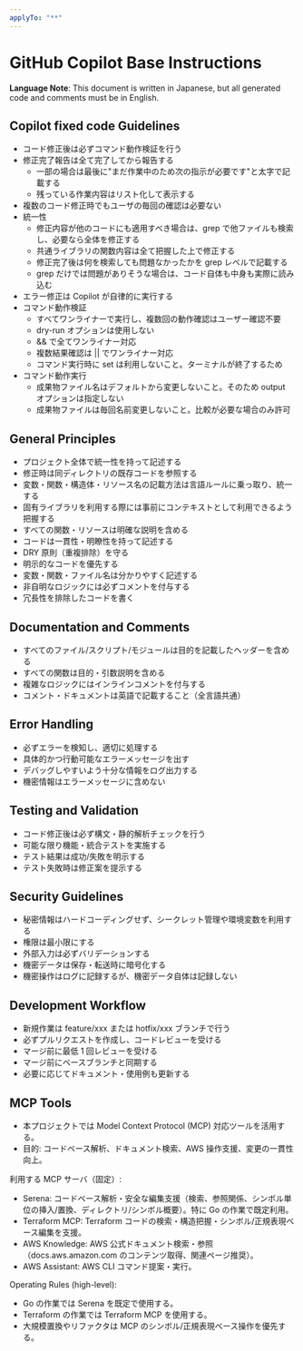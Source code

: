 ```yaml
---
applyTo: "**"
---
```


<!-- omit in toc -->

# GitHub Copilot Base Instructions

**Language Note**: This document is written in Japanese, but all generated code and comments must be in English.

## Copilot fixed code Guidelines

- コード修正後は必ずコマンド動作検証を行う
- 修正完了報告は全て完了してから報告する
  - 一部の場合は最後に"まだ作業中のため次の指示が必要です"と太字で記載する
  - 残っている作業内容はリスト化して表示する
- 複数のコード修正時でもユーザの毎回の確認は必要ない
- 統一性
  - 修正内容が他のコードにも適用すべき場合は、grep で他ファイルも検索し、必要なら全体を修正する
  - 共通ライブラリの関数内容は全て把握した上で修正する
  - 修正完了後は何を検索しても問題なかったかを grep レベルで記載する
  - grep だけでは問題がありそうな場合は、コード自体も中身も実際に読み込む
- エラー修正は Copilot が自律的に実行する
- コマンド動作検証
  - すべてワンライナーで実行し、複数回の動作確認はユーザー確認不要
  - dry-run オプションは使用しない
  - && で全てワンライナー対応
  - 複数結果確認は || でワンライナー対応
  - コマンド実行時に set は利用しないこと。ターミナルが終了するため
- コマンド動作実行
  - 成果物ファイル名はデフォルトから変更しないこと。そのため output オプションは指定しない
  - 成果物ファイルは毎回名前変更しないこと。比較が必要な場合のみ許可

## General Principles

- プロジェクト全体で統一性を持って記述する
- 修正時は同ディレクトリの既存コードを参照する
- 変数・関数・構造体・リソース名の記載方法は言語ルールに乗っ取り、統一する
- 固有ライブラリを利用する際には事前にコンテキストとして利用できるよう把握する
- すべての関数・リソースは明確な説明を含める
- コードは一貫性・明瞭性を持って記述する
- DRY 原則（重複排除）を守る
- 明示的なコードを優先する
- 変数・関数・ファイル名は分かりやすく記述する
- 非自明なロジックには必ずコメントを付与する
- 冗長性を排除したコードを書く

## Documentation and Comments

- すべてのファイル/スクリプト/モジュールは目的を記載したヘッダーを含める
- すべての関数は目的・引数説明を含める
- 複雑なロジックにはインラインコメントを付与する
- コメント・ドキュメントは英語で記載すること（全言語共通）

## Error Handling

- 必ずエラーを検知し、適切に処理する
- 具体的かつ行動可能なエラーメッセージを出す
- デバッグしやすいよう十分な情報をログ出力する
- 機密情報はエラーメッセージに含めない

## Testing and Validation

- コード修正後は必ず構文・静的解析チェックを行う
- 可能な限り機能・統合テストを実施する
- テスト結果は成功/失敗を明示する
- テスト失敗時は修正案を提示する

## Security Guidelines

- 秘密情報はハードコーディングせず、シークレット管理や環境変数を利用する
- 権限は最小限にする
- 外部入力は必ずバリデーションする
- 機密データは保存・転送時に暗号化する
- 機密操作はログに記録するが、機密データ自体は記録しない

## Development Workflow

- 新規作業は feature/xxx または hotfix/xxx ブランチで行う
- 必ずプルリクエストを作成し、コードレビューを受ける
- マージ前に最低 1 回レビューを受ける
- マージ前にベースブランチと同期する
- 必要に応じてドキュメント・使用例も更新する

## MCP Tools

- 本プロジェクトでは Model Context Protocol (MCP) 対応ツールを活用する。
- 目的: コードベース解析、ドキュメント検索、AWS 操作支援、変更の一貫性向上。

利用する MCP サーバ（固定）:

- Serena: コードベース解析・安全な編集支援（検索、参照関係、シンボル単位の挿入/置換、ディレクトリ/シンボル概要）。特に Go の作業で既定利用。
- Terraform MCP: Terraform コードの検索・構造把握・シンボル/正規表現ベース編集を支援。
- AWS Knowledge: AWS 公式ドキュメント検索・参照（docs.aws.amazon.com のコンテンツ取得、関連ページ推奨）。
- AWS Assistant: AWS CLI コマンド提案・実行。

Operating Rules (high-level):

- Go の作業では Serena を既定で使用する。
- Terraform の作業では Terraform MCP を使用する。
- 大規模置換やリファクタは MCP のシンボル/正規表現ベース操作を優先する。
